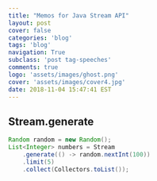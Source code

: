 ```yaml
---
title: "Memos for Java Stream API"
layout: post
cover: false
categories: 'blog'
tags: 'blog'
navigation: True
subclass: 'post tag-speeches'
comments: true
logo: 'assets/images/ghost.png'
cover: 'assets/images/cover4.jpg'
date: 2018-11-04 15:47:41 EST
---
```


## Stream.generate

```java
Random random = new Random();
List<Integer> numbers = Stream
    .generate(() -> random.nextInt(100))
    .limit(5)
    .collect(Collectors.toList());
```


